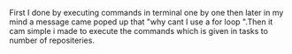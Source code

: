 First I done by executing commands in terminal one by one then later in my mind a message came poped up that "why cant I use a for loop ".Then it cam simple i made to execute the commands which is given in tasks to number of repositeries.
